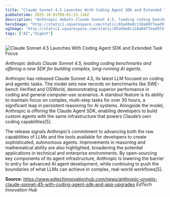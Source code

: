 ```yaml
---
title: "Claude Sonnet 4.5 Launches With Coding Agent SDK and Extended Task Focus"
pubDatetime: 2025-10-01T09:01:23.110Z
description: "Anthropic debuts Claude Sonnet 4.5, leading coding benchmarks and offering a new SDK for building complex, long-running AI agents."
heroImage: "http://static1.squarespace.com/static/65a69e0c110a6977ead9741c/65a69e418ed92652df4c3413/68dbdf441a4cf4071319fdd5/1759300235292/Screenshot+%2873%29.png?format=1500w"
ogImage: "http://static1.squarespace.com/static/65a69e0c110a6977ead9741c/65a69e418ed92652df4c3413/68dbdf441a4cf4071319fdd5/1759300235292/Screenshot+%2873%29.png?format=1500w"
tags: ["AI","digest"]
---
```


![Claude Sonnet 4.5 Launches With Coding Agent SDK and Extended Task Focus](http://static1.squarespace.com/static/65a69e0c110a6977ead9741c/65a69e418ed92652df4c3413/68dbdf441a4cf4071319fdd5/1759300235292/Screenshot+%2873%29.png?format=1500w)

_Anthropic debuts Claude Sonnet 4.5, leading coding benchmarks and offering a new SDK for building complex, long-running AI agents._

Anthropic has released Claude Sonnet 4.5, its latest LLM focused on coding and agentic tasks. The model sets new records on benchmarks like SWE-bench Verified and OSWorld, demonstrating superior performance in coding and general computer-use scenarios. A standout feature is its ability to maintain focus on complex, multi-step tasks for over 30 hours, a significant leap in persistent reasoning for AI systems. Alongside the model, Anthropic is offering the Claude Agent SDK, enabling developers to build custom agents with the same infrastructure that powers Claude’s own coding capabilities[5].

The release signals Anthropic’s commitment to advancing both the raw capabilities of LLMs and the tools available for developers to create sophisticated, autonomous agents. Improvements in reasoning and mathematical ability are also highlighted, broadening the potential applications in technical and enterprise environments. By open-sourcing key components of its agent infrastructure, Anthropic is lowering the barrier to entry for advanced AI agent development, while continuing to push the boundaries of what LLMs can achieve in complex, real-world workflows[5].

**Source:** https://www.edtechinnovationhub.com/news/anthropic-unveils-claude-sonnet-45-with-coding-agent-sdk-and-app-upgrades *EdTech Innovation Hub*
